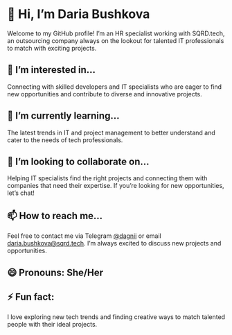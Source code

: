 # 👋 Hi, I’m Daria Bushkova

Welcome to my GitHub profile! I’m an HR specialist working with SQRD.tech, an outsourcing company always on the lookout for talented IT professionals to match with exciting projects.

## 👀 I’m interested in...

Connecting with skilled developers and IT specialists who are eager to find new opportunities and contribute to diverse and innovative projects.

## 🌱 I’m currently learning...

The latest trends in IT and project management to better understand and cater to the needs of tech professionals.

## 💞️ I’m looking to collaborate on...

Helping IT specialists find the right projects and connecting them with companies that need their expertise. If you’re looking for new opportunities, let’s chat!

## 📫 How to reach me...

Feel free to contact me via Telegram [@dagnii](https://t.me/dagnii) or email [daria.bushkova@sqrd.tech](mailto:daria.bushkova@sqrd.tech). I’m always excited to discuss new projects and opportunities.

## 😄 Pronouns: She/Her

## ⚡ Fun fact:

I love exploring new tech trends and finding creative ways to match talented people with their ideal projects.

<!---
Dagnii/Dagnii is a ✨ special ✨ repository because its `README.md` (this file) appears on your GitHub profile.
You can click the Preview link to take a look at your changes.
-->
